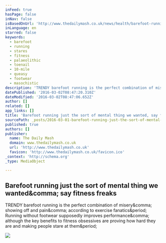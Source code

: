 ```yaml
---
inFeed: true
hasPage: false
inNav: false
isBasedOnUrl: 'http://www.thedailymash.co.uk/news/health/barefoot-running-just-the-sort-of-mental-thing-we-wanted-say-fitness-freaks-20160301106694'
inLanguage: en
starred: false
keywords:
  - barefoot
  - running
  - stares
  - fitness
  - palaeolithic
  - toenail
  - 10-mile
  - queasy
  - footwear
  - masochistic
description: 'TRENDY barefoot running is the perfect combination of misery, showing off and pain, according to exercise fanatics. Running without footwear supposedly improves performance, although the key benefits to fitness obsessives are proving how hard they are and making people stare at them.'
datePublished: '2016-03-02T08:47:20.310Z'
dateModified: '2016-03-02T08:47:06.652Z'
author: []
related: []
app_links: []
title: 'Barefoot running just the sort of mental thing we wanted, say fitness freaks'
sourcePath: _posts/2016-03-01-barefoot-running-just-the-sort-of-mental-thing-we-wanted-sa.md
published: true
authors: []
publisher:
  name: The Daily Mash
  domain: www.thedailymash.co.uk
  url: 'http://www.thedailymash.co.uk'
  favicon: 'http://www.thedailymash.co.uk/favicon.ico'
_context: 'http://schema.org'
_type: MediaObject

---
```

<article style=""><h1>Barefoot running just the sort of mental thing we wanted&amp;comma; say fitness freaks</h1><p>TRENDY barefoot running is the perfect combination of misery&amp;comma; showing off and pain&amp;comma; according to exercise fanatics&amp;period; Running without footwear supposedly improves performance&amp;comma; although the key benefits to fitness obsessives are proving how hard they are and making people stare at them&amp;period;</p><img src="http://i0.wp.com/www.thedailymash.co.uk/images/stories/runner425.jpg?resize=425%2C265" /></article>